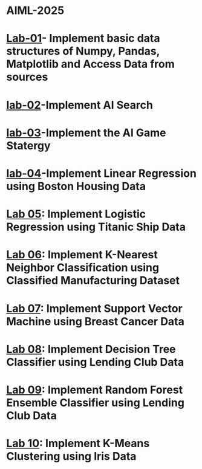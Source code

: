 # AIML-2025
# [Lab-01](https://colab.research.google.com/drive/12qDvUGX6-zQNWDj2SPAlYvb3OxbOs-BC#scrollTo=EJ8wxCogILdj)- Implement basic data structures of Numpy, Pandas, Matplotlib and Access Data from sources
# [lab-02](https://colab.research.google.com/drive/1uD66YCm4oag6DpRK9_m1UG4iayhJvVOz#scrollTo=Q9jjdc9RJ5Ck)-Implement AI Search
# [lab-03](https://colab.research.google.com/drive/1G5bYFjmWnHs1rrN8BBYkGVYdeyqd0qdl#scrollTo=gEpWNSc5Ms4x )-Implement the AI Game Statergy
# [lab-04]()-Implement Linear Regression using Boston Housing Data
# [Lab 05](): Implement Logistic Regression using Titanic Ship Data
# [Lab 06](): Implement K-Nearest Neighbor Classification using Classified Manufacturing Dataset
# [Lab 07](): Implement Support Vector Machine using Breast Cancer Data
# [Lab 08](): Implement Decision Tree Classifier using Lending Club Data
# [Lab 09](): Implement Random Forest Ensemble Classifier using Lending Club Data
# [Lab 10](): Implement K-Means Clustering using Iris Data

